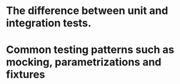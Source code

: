 # The difference between unit and integration tests.
# Common testing patterns such as mocking, parametrizations and fixtures
